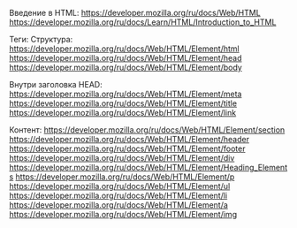 Введение в HTML:
https://developer.mozilla.org/ru/docs/Web/HTML
https://developer.mozilla.org/ru/docs/Learn/HTML/Introduction_to_HTML

Теги:
Структура:
https://developer.mozilla.org/ru/docs/Web/HTML/Element/html
https://developer.mozilla.org/ru/docs/Web/HTML/Element/head
https://developer.mozilla.org/ru/docs/Web/HTML/Element/body

Внутри заголовка HEAD:
https://developer.mozilla.org/ru/docs/Web/HTML/Element/meta
https://developer.mozilla.org/ru/docs/Web/HTML/Element/title
https://developer.mozilla.org/ru/docs/Web/HTML/Element/link

Контент:
https://developer.mozilla.org/ru/docs/Web/HTML/Element/section
https://developer.mozilla.org/ru/docs/Web/HTML/Element/header
https://developer.mozilla.org/ru/docs/Web/HTML/Element/footer
https://developer.mozilla.org/ru/docs/Web/HTML/Element/div
https://developer.mozilla.org/ru/docs/Web/HTML/Element/Heading_Elements
https://developer.mozilla.org/ru/docs/Web/HTML/Element/p
https://developer.mozilla.org/ru/docs/Web/HTML/Element/ul
https://developer.mozilla.org/ru/docs/Web/HTML/Element/li
https://developer.mozilla.org/ru/docs/Web/HTML/Element/a
https://developer.mozilla.org/ru/docs/Web/HTML/Element/img